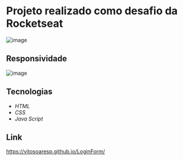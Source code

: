 # Projeto realizado como desafio da Rocketseat

![image](https://user-images.githubusercontent.com/23152592/171972396-43274cea-760e-424d-9319-2407208f9a8f.png)


## Responsividade 

![image](https://user-images.githubusercontent.com/23152592/171972454-7c808647-8912-4da2-874f-8d82211ff201.png)

## Tecnologias

 - _HTML_
 - _CSS_
 - _Java Script_
 
## Link

https://vitosoaresp.github.io/LoginForm/

